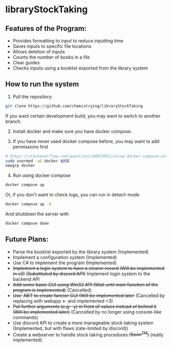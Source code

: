 # libraryStockTaking

## Features of the Program:  
* Provides formatting to input to reduce inputting time
* Saves inputs to specific file locations
* Allows deletion of inputs
* Counts the number of books in a file
* Clear guides
* Checks inputs using a booklist exported from the library system  

## How to run the system
1. Pull the repository:
```sh
git clone https://github.com/chemistrying/libraryStockTaking
```
If you want certain development build, you may want to switch to another branch.

2. Install docker and make sure you have docker compose.

3. If you have never used docker compose before, you may want to add permissions first
```sh
# https://stackoverflow.com/questions/68653051/using-docker-compose-without-sudo-doesnt-work
sudo usermod -aG docker $USE
newgrp docker
```
4. Run using docker compose
```sh
docker compose up
```
Or, if you don't want to check logs, you can run in detach mode
```sh
docker compose up -d
```
And shutdown the server with
```sh
docker compose down
```
  
## Future Plans:
* Parse the booklist exported by the library system (Implemented)
* Implement a configuration system (Implemented)
* Use C# to implement the program (Implemented)
* ~~Implement a login system to have a clearer record (Will be implemented in v2)~~ ~~(Substituted by discord API)~~ Implement login system to the backend API
* ~~Add some basic GUI using Win32 API (Wait until main function of the program is implemented)~~ (Cancelled)
* ~~Use .NET to create fancier GUI (Will be implemented later~~ (Cancelled by replacing with webapp <- and implemented <3)
* ~~Put further arguments (e.g: -y) in front of values instead of behind it (Will be implemented later)~~ (Cancelled by no longer using console-like commands)
* Use discord API to create a more manageable stock taking system (Implemented, but with flaws (rate-limited by discord))
* Create a webserver to handle stock taking procedures ~~($\text{Soon}^{\text{TM}}$)~~ (really implemented)
